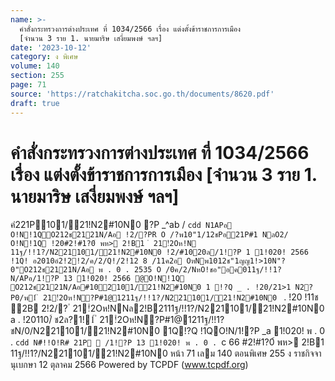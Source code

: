 ```yaml
---
name: >-
  คำสั่งกระทรวงการต่างประเทศ ที่ 1034/2566 เรื่อง แต่งตั้งข้าราชการการเมือง
  [จำนวน 3 ราย 1. นายมาริษ เสงี่ยมพงษ์ ฯลฯ]
date: '2023-10-12'
category: ง พิเศษ
volume: 140
section: 255
page: 71
source: 'https://ratchakitcha.soc.go.th/documents/8620.pdf'
draft: true
---
```


# คำสั่งกระทรวงการต่างประเทศ ที่ 1034/2566 เรื่อง แต่งตั้งข้าราชการการเมือง [จำนวน 3 ราย 1. นายมาริษ เสงี่ยมพงษ์ ฯลฯ]

คํ221P101/21!N2#10N0 ?P _^ab / `cdd N1APอ O!N!1QO212ช2121N/Aอ !2/?PR O /?พ10"1/12ชPอ21P#1 NลO2/ O!N!1Q !20#2!#1?0์ พห> 2!B1 ํ 21!ํ2Oห!N 11ฐ/!!1?/N221101/21!N2#10N0 !2/#1020ล/1!?P 1 1!020! 2566 !1Q! อ2010อํ2!2!2/ค/2/Q!/2!12 8 /11ค2อ OหNพ1012ช"1ญญ1!>10N"?0"O212ช2121N/Aอ พ . 0 . 2535 O /0ค/2/NหO!ชอ"อค011ฐ/!!1? N/APอ/1!?P 13 1!020! 2566 @O!N!1Q O212ช2121N/Aอ#10ํ2101/21!N2#10N0 1 !?Q _ . !20/21>1 N2?P0/พ1์ ํ 21!ํ2Oห!N?P#1@1211ฐ/!!1?/N221101/21!N2#10N0 ` . !20 !11ช 2B 2!2/? ํ 21!ํ2Oห!NNล2!B2111ฐ/!!1?/N221101/21!N2#10N0 a . !20110/์ ช2ล?1!1์ ํ 21!ํ2Oห!N?P#1@1211ฐ/!!1?ชN/0/N221101/21!N2#10N0 1Q!?Q !1QO!N/1!?P _a 1!020! พ . 0 . `cdd N#็!!O!R# 21P  /1!?P 13 1!020! พ . 0 . `c 66 #2!#1?0์ พห> 2!B1 11ฐ/!!1?/N221101/21!N2#10N0 หน้า 71 เลม 140 ตอนพิเศษ 255 ง ราชกิจจานุเบกษา 12 ตุลาคม 2566 Powered by TCPDF (www.tcpdf.org)
